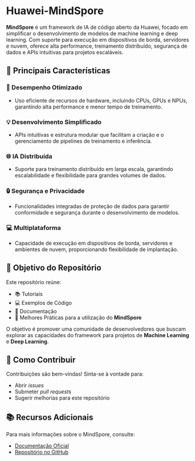 # Huawei-MindSpore

**MindSpore** é um framework de IA de código aberto da Huawei, focado em simplificar o desenvolvimento de modelos de machine learning e deep learning. Com suporte para execução em dispositivos de borda, servidores e nuvem, oferece alta performance, treinamento distribuído, segurança de dados e APIs intuitivas para projetos escaláveis.

## 📌 Principais Características

### 🚀 Desempenho Otimizado
- Uso eficiente de recursos de hardware, incluindo CPUs, GPUs e NPUs, garantindo alta performance e menor tempo de treinamento.

### 💡 Desenvolvimento Simplificado
- APIs intuitivas e estrutura modular que facilitam a criação e o gerenciamento de pipelines de treinamento e inferência.

### 🌐 IA Distribuída
- Suporte para treinamento distribuído em larga escala, garantindo escalabilidade e flexibilidade para grandes volumes de dados.

### 🔒 Segurança e Privacidade
- Funcionalidades integradas de proteção de dados para garantir conformidade e segurança durante o desenvolvimento de modelos.

### 💻 Multiplataforma
- Capacidade de execução em dispositivos de borda, servidores e ambientes de nuvem, proporcionando flexibilidade de implantação.

## 🎯 Objetivo do Repositório

Este repositório reúne:

- 📚 Tutoriais
- 💻 Exemplos de Código
- 📑 Documentação
- 🔧 Melhores Práticas para a utilização do **MindSpore**

O objetivo é promover uma comunidade de desenvolvedores que buscam explorar as capacidades do framework para projetos de **Machine Learning** e **Deep Learning**.

## 🤝 Como Contribuir

Contribuições são bem-vindas! Sinta-se à vontade para:

- Abrir _issues_
- Submeter _pull requests_
- Sugerir melhorias para este repositório

## 📚 Recursos Adicionais

Para mais informações sobre o MindSpore, consulte:

- [Documentação Oficial](https://www.mindspore.cn/)
- [Repositório no GitHub](https://github.com/mindspore-ai)
